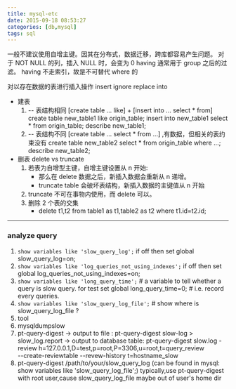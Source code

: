 ```yaml
---
title: mysql-etc
date: 2015-09-18 08:53:27
categories: [db,mysql]
tags: sql
---
```


一般不建议使用自增主键。因其在分布式，数据迁移，跨库都容易产生问题。
对于 NOT NULL 的列，插入 NULL 时，会变为 0
having 通常用于 group 之后的过滤。
having 不走索引，故是不可替代 where 的

对以存在数据的表进行插入操作
insert ignore
replace into

- 建表
    1.  -- 表结构相同  [create table ... like] + [insert into ... select * from] 
        create table new_table1 like origin_table;
        insert into new_table1 select * from origin_table;
        describe new_table1;
    2. -- 表结构不同 	[create table ... select * from ...] ,有数据，但相关的表约束没有
        create table new_table2 select * from origin_table where ...;
        describe new_table2;
- 删表 delete vs truncate
    1. 若表为自增型主键，自增主键设置从 n 开始:
        - 那么在 delete 数据之后，新插入数据会重新从 n 递增。
        - truncate table 会破坏表结构，新插入数据的主键值从 n 开始
    2. truncate 不可在事物内使用，而 delete 可以。
    3. 删除 2 个表的交集
        - delete t1,t2 from table1 as t1,table2 as t2 where t1.id=t2.id;

---
### analyze query        

1. `show variables like 'slow_query_log';`
  if off then 
    set global slow_query_log=on;
2. `show variables like 'log_queries_not_using_indexes';`
  if off then 
    set global log_queries_not_using_indexes=on;
3. `show variables like 'long_query_time';`   # a variable to tell whether a query is slow query.
  for test 
    set global long_query_time=0; # i.e. record every queries.
4. `show variables like 'slow_query_log_file';` # show where is slow_query_log_file ?
5. tool
  1. mysqldumpslow
  2. pt-query-digest
     -> output to file : pt-query-digest slow-log > slow_log.report
     -> output to database table:
        pt-query-digest slow.log -review h=127.0.0.1,D=test,p=root,P=3306,u=root,t=query_review \
        --create-reviewtable --revew-history t=hostname_slow
6. pt-query-digest /path/to/your/slow_query_log  (can be found in mysql: show variables like 'slow_query_log_file';)
	typically,use pt-query-digest with root user,cause slow_query_log_file maybe out of user's home dir
